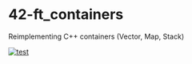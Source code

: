 # 42-ft_containers
Reimplementing C++ containers (Vector, Map, Stack)

[![test](https://github.com/Alexdelia/42-ft_containers/actions/workflows/test.yml/badge.svg)](https://github.com/Alexdelia/42-ft_containers/actions/workflows/test.yml)
